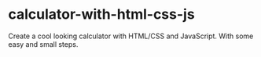 # calculator-with-html-css-js
Create a cool looking calculator with HTML/CSS and JavaScript. With some easy and small steps.
